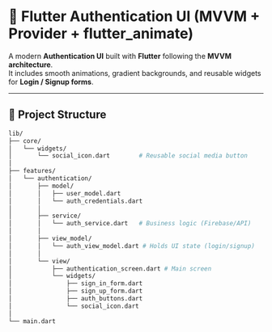 # 🔐 Flutter Authentication UI (MVVM + Provider + flutter_animate)

A modern **Authentication UI** built with **Flutter** following the **MVVM architecture**.  
It includes smooth animations, gradient backgrounds, and reusable widgets for **Login / Signup forms**.

---

## 📂 Project Structure

```bash
lib/
├── core/
│   └── widgets/
│       └── social_icon.dart        # Reusable social media button
│
├── features/
│   └── authentication/
│       ├── model/
│       │   ├── user_model.dart
│       │   └── auth_credentials.dart
│       │
│       ├── service/
│       │   └── auth_service.dart   # Business logic (Firebase/API)
│       │
│       ├── view_model/
│       │   └── auth_view_model.dart # Holds UI state (login/signup)
│       │
│       └── view/
│           ├── authentication_screen.dart # Main screen
│           └── widgets/
│               ├── sign_in_form.dart
│               ├── sign_up_form.dart
│               ├── auth_buttons.dart
│               └── social_icon.dart
│
└── main.dart

